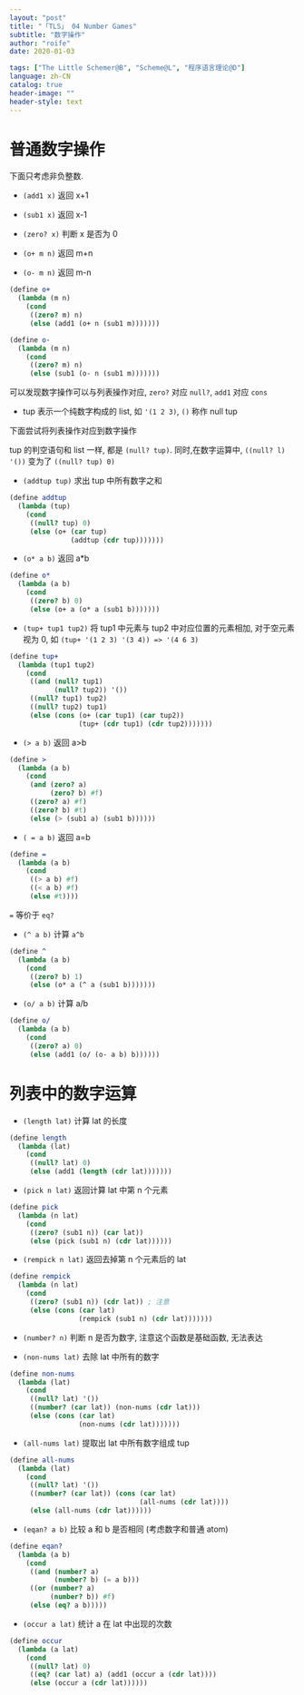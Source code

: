 ```yaml
---
layout: "post"
title: "「TLS」 04 Number Games"
subtitle: "数字操作"
author: "roife"
date: 2020-01-03

tags: ["The Little Schemer@B", "Scheme@L", "程序语言理论@D"]
language: zh-CN
catalog: true
header-image: ""
header-style: text
---
```


# 普通数字操作

下面只考虑非负整数.

- `(add1 x)` 返回 x+1

- `(sub1 x)` 返回 x-1

- `(zero? x)` 判断 x 是否为 0

- `(o+ m n)` 返回 m+n

- `(o- m n)` 返回 m-n

<!-- end list -->

``` scheme
(define o+
  (lambda (m n)
    (cond
     ((zero? m) n)
     (else (add1 (o+ n (sub1 m)))))))

(define o-
  (lambda (m n)
    (cond
     ((zero? m) n)
     (else (sub1 (o- n (sub1 m)))))))
```

可以发现数字操作可以与列表操作对应, `zero?` 对应 `null?`, `add1` 对应 `cons`

- tup 表示一个纯数字构成的 list, 如 `'(1 2 3)`, `()` 称作 null tup

下面尝试将列表操作对应到数字操作

tup 的判空语句和 list 一样, 都是 `(null? tup)`. 同时,在数字运算中, `((null? l) '())` 变为了
`((null? tup) 0)`

- `(addtup tup)` 求出 tup 中所有数字之和

<!-- end list -->

``` scheme
(define addtup
  (lambda (tup)
    (cond
     ((null? tup) 0)
     (else (o+ (car tup)
               (addtup (cdr tup)))))))
```

- `(o* a b)` 返回 a\*b

<!-- end list -->

``` scheme
(define o*
  (lambda (a b)
    (cond
     ((zero? b) 0)
     (else (o+ a (o* a (sub1 b)))))))
```

- `(tup+ tup1 tup2)` 将 tup1 中元素与 tup2 中对应位置的元素相加, 对于空元素视为 0, 如 `(tup+ '(1 2 3) '(3 4)) => '(4 6 3)`

<!-- end list -->

``` scheme
(define tup+
  (lambda (tup1 tup2)
    (cond
     ((and (null? tup1)
           (null? tup2)) '())
     ((null? tup1) tup2)
     ((null? tup2) tup1)
     (else (cons (o+ (car tup1) (car tup2))
                 (tup+ (cdr tup1) (cdr tup2)))))))
```

- `(> a b)` 返回 a\>b

<!-- end list -->

``` scheme
(define >
  (lambda (a b)
    (cond
     (and (zero? a)
          (zero? b) #f)
     ((zero? a) #f)
     ((zero? b) #t)
     (else (> (sub1 a) (sub1 b))))))
```

- `( = a b)` 返回 a=b

<!-- end list -->

``` scheme
(define =
  (lambda (a b)
    (cond
     ((> a b) #f)
     ((< a b) #f)
     (else #t))))
```

`=` 等价于 `eq?`

- `(^ a b)` 计算 `a^b`

<!-- end list -->

``` scheme
(define ^
  (lambda (a b)
    (cond
     ((zero? b) 1)
     (else (o* a (^ a (sub1 b)))))))
```

- `(o/ a b)` 计算 a/b

<!-- end list -->

``` scheme
(define o/
  (lambda (a b)
    (cond
     ((zero? a) 0)
     (else (add1 (o/ (o- a b) b))))))
```

# 列表中的数字运算

- `(length lat)` 计算 lat 的长度

<!-- end list -->

``` scheme
(define length
  (lambda (lat)
    (cond
     ((null? lat) 0)
     (else (add1 (length (cdr lat)))))))
```

- `(pick n lat)` 返回计算 lat 中第 n 个元素

<!-- end list -->

``` scheme
(define pick
  (lambda (n lat)
    (cond
     ((zero? (sub1 n)) (car lat))
     (else (pick (sub1 n) (cdr lat))))))
```

- `(rempick n lat)` 返回去掉第 n 个元素后的 lat

<!-- end list -->

``` scheme
(define rempick
  (lambda (n lat)
    (cond
     ((zero? (sub1 n)) (cdr lat)) ; 注意
     (else (cons (car lat)
                 (rempick (sub1 n) (cdr lat)))))))
```

- `(number? n)` 判断 n 是否为数字, 注意这个函数是基础函数, 无法表达

- `(non-nums lat)` 去除 lat 中所有的数字

<!-- end list -->

``` scheme
(define non-nums
  (lambda (lat)
    (cond
     ((null? lat) '())
     ((number? (car lat)) (non-nums (cdr lat)))
     (else (cons (car lat)
                 (non-nums (cdr lat)))))))
```

- `(all-nums lat)` 提取出 lat 中所有数字组成 tup

<!-- end list -->

``` scheme
(define all-nums
  (lambda (lat)
    (cond
     ((null? lat) '())
     ((number? (car lat)) (cons (car lat)
                                (all-nums (cdr lat))))
     (else (all-nums (cdr lat))))))
```

- `(eqan? a b)` 比较 a 和 b 是否相同 (考虑数字和普通 atom)

<!-- end list -->

``` scheme
(define eqan?
  (lambda (a b)
    (cond
     ((and (number? a)
           (number? b) (= a b)))
     ((or (number? a)
          (number? b)) #f)
     (else (eq? a b)))))
```

- `(occur a lat)` 统计 a 在 lat 中出现的次数

<!-- end list -->

``` scheme
(define occur
  (lambda (a lat)
    (cond
     ((null? lat) 0)
     ((eq? (car lat) a) (add1 (occur a (cdr lat))))
     (else (occur a (cdr lat))))))
```
